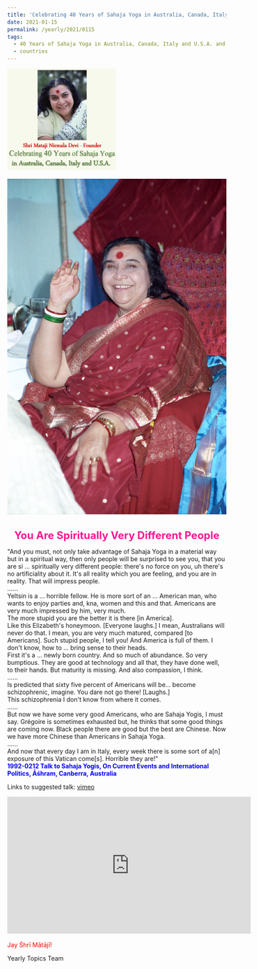 ```yaml
---
title: 'Celebrating 40 Years of Sahaja Yoga in Australia, Canada, Italy and U.S.A. and its Culture, Post 2'
date: 2021-01-15
permalink: /yearly/2021/0115
tags:
  - 40 Years of Sahaja Yoga in Australia, Canada, Italy and U.S.A. and its Culture
  - countries
---
```


<div style="text-align: left"><img src="/images/Celebrating40YearsSahajaYoga.png" width="250" /></div><br>

<div style="text-align: center"><img src="/images/image615.png" /></div>

<br>
<p style="color:DeepPink; text-align:center">
<font size="+2"><b>You Are Spiritually Very Different People</b><br></font>
</p>

<p>
"And you must, not only take advantage of Sahaja Yoga in a material way but in a spiritual way, then only people will be surprised to see you, that you are si ... spiritually very different people: there's no force on you, uh there's no artificiality about it. It's all reality which you are feeling, and you are in reality. That will impress people.<br>
......<br>
Yeltsin is a ... horrible fellow. He is more sort of an ... American man, who wants to enjoy parties and, kna, women and this and that. Americans are very much impressed by him, very much.<br>
The more stupid you are the better it is there [in America].<br>
Like this Elizabeth's honeymoon. [Everyone laughs.] I mean, Australians will never do that. I mean, you are very much matured, compared [to Americans]. Such stupid people, I tell you! And America is full of them. I don't know, how to ... bring sense to their heads.<br>
First it's a ... newly born country. And so much of abundance. So very bumptious. They are good at technology and all that, they have done well, to their hands. But maturity is missing. And also compassion, I think.<br>
......<br>
Is predicted that sixty five percent of Americans will be... become schizophrenic, imagine. You dare not go there! [Laughs.]<br>
This schizophrenia I don't know from where it comes.<br>
......<br>
But now we have some very good Americans, who are Sahaja Yogis, I must say. Grégoire is sometimes exhausted but, he thinks that some good things are coming now. Black people there are good but the best are Chinese. Now we have more Chinese than Americans in Sahaja Yoga.<br>
......<br>
And now that every day I am in Italy, every week there is some sort of a[n] exposure of this Vatican come[s]. Horrible they are!"<br>
<font color="blue"><b>1992-0212 Talk to Sahaja Yogis, On Current Events and International Politics, Āśhram, Canberra, Australia</b></font><br>
</p>

Links to suggested talk: <a href="https://vimeo.com/92691403"> vimeo</a><br>

<iframe width="560" height="315" src="https://www.youtube.com/embed/YFZuvRfezOs" frameborder="0" allow="accelerometer; autoplay; clipboard-write; encrypted-media; gyroscope; picture-in-picture" allowfullscreen></iframe>

<p style="color:red;">Jay Śhrī Mātājī!<br></p>

Yearly Topics Team